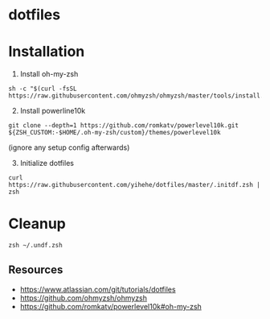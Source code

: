 # dotfiles

# Installation
1. Install oh-my-zsh
```
sh -c "$(curl -fsSL https://raw.githubusercontent.com/ohmyzsh/ohmyzsh/master/tools/install.sh)"
```
2. Install powerline10k
```
git clone --depth=1 https://github.com/romkatv/powerlevel10k.git ${ZSH_CUSTOM:-$HOME/.oh-my-zsh/custom}/themes/powerlevel10k
```
(ignore any setup config afterwards)

3. Initialize dotfiles
```
curl https://raw.githubusercontent.com/yihehe/dotfiles/master/.initdf.zsh | zsh
```

# Cleanup
```
zsh ~/.undf.zsh
```

## Resources
- https://www.atlassian.com/git/tutorials/dotfiles
- https://github.com/ohmyzsh/ohmyzsh
- https://github.com/romkatv/powerlevel10k#oh-my-zsh

